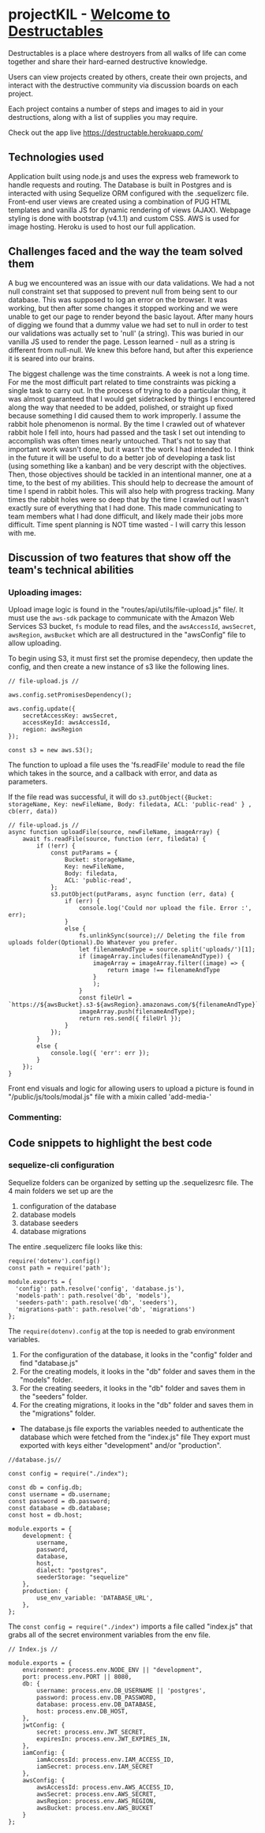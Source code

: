 # projectKIL - [Welcome to Destructables](https://destructable.herokuapp.com/)
Destructables is a place where destroyers from all walks of life can come together and share their hard-earned destructive knowledge.

Users can view projects created by others, create their own projects, and interact with the destructive community via discussion boards on each project. 

Each project contains a number of steps and images to aid in your destructions, along with a list of supplies you may require.


Check out the app live https://destructable.herokuapp.com/

## Technologies used

Application built using node.js and uses the express web framework to handle requests and routing. The Database is built in Postgres and is interacted with using Sequelize ORM configured with the .sequelizerc file. Front-end user views are created using a combination of PUG HTML templates and vanilla JS for dynamic rendering of views (AJAX). Webpage styling is done with bootstrap (v4.1.1) and custom CSS. AWS is used for image hosting. Heroku is used to host our full application. 

## Challenges faced and the way the team solved them

A bug we encountered was an issue with our data validations. We had a not null constraint set that supposed to prevent null from being sent to our database. This was supposed to log an error on the browser. It was working, but then after some changes it stopped working and we were unable to get our page to render beyond the basic layout. After many hours of digging we found that a dummy value we had set to null in order to test our validations was actually set to 'null' (a string). This was buried in our vanilla JS used to render the page. Lesson learned - null as a string is different from null-null. We knew this before hand, but after this experience it is seared into our brains.

The biggest challenge was the time constraints. A week is not a long time. For me the most difficult part related to time constraints was picking a single task to carry out. In the process of trying to do a particular thing, it was almost guaranteed that I would get sidetracked by things I encountered along the way that needed to be added, polished, or straight up fixed because something I did caused them to work improperly. I assume the rabbit hole phenomenon is normal. By the time I crawled out of whatever rabbit hole I fell into, hours had passed and the task I set out intending to accomplish was often times nearly untouched. That's not to say that important work wasn't done, but it wasn't the work I had intended to. I think in the future it will be useful to do a better job of developing a task list (using something like a kanban) and be very descript with the objectives. Then, those objectives should be tackled in an intentional manner, one at a time, to the best of my abilities. This should help to decrease the amount of time I spend in rabbit holes. This will also help with progress tracking. Many times the rabbit holes were so deep that by the time I crawled out I wasn't exactly sure of everything that I had done. This made communicating to team members what I had done difficult, and likely made their jobs more difficult. Time spent planning is NOT time wasted - I will carry this lesson with me.

## Discussion of two features that show off the team's technical abilities

### Uploading images:
Upload image logic is found in the "routes/api/utils/file-upload.js" file/. It must use the ```aws-sdk``` package to communicate with the Amazon Web Services S3 bucket,  ```fs``` module to read files, and the ```awsAccessId```, ```awsSecret```, ```awsRegion```, ```awsBucket``` which are all destructured in the "awsConfig" file to allow uploading.

To begin using S3, it must first set the promise dependecy, then update the config, and then create a new instance of s3 like the following lines.
```
// file-upload.js //

aws.config.setPromisesDependency();

aws.config.update({
    secretAccessKey: awsSecret,
    accessKeyId: awsAccessId,
    region: awsRegion
});

const s3 = new aws.S3();
```
The function to upload a file uses the 'fs.readFile' module to read the file which takes in the source, and a callback with error, and data as parameters.

If the file read was successful, it will do ```s3.putObject({Bucket: storageName, Key: newFileName, Body: filedata, ACL: 'public-read' } , cb(err, data))```
```
// file-upload.js //
async function uploadFile(source, newFileName, imageArray) {
    await fs.readFile(source, function (err, filedata) {
        if (!err) {
            const putParams = {
                Bucket: storageName,
                Key: newFileName,
                Body: filedata,
                ACL: 'public-read',
            };
            s3.putObject(putParams, async function (err, data) {
                if (err) {
                    console.log('Could nor upload the file. Error :', err);
                }
                else {
                    fs.unlinkSync(source);// Deleting the file from uploads folder(Optional).Do Whatever you prefer.
                    let filenameAndType = source.split('uploads/')[1];
                    if (imageArray.includes(filenameAndType)) {
                        imageArray = imageArray.filter((image) => {
                            return image !== filenameAndType
                        }
                        );
                    }
                    const fileUrl = `https://${awsBucket}.s3-${awsRegion}.amazonaws.com/${filenameAndType}`
                    imageArray.push(filenameAndType);
                    return res.send({ fileUrl });
                }
            });
        }
        else {
            console.log({ 'err': err });
        }
    });
}
```

Front end visuals and logic for allowing users to upload a picture is found in "/public/js/tools/modal.js" file with a mixin called 'add-media-'


### Commenting:

## Code snippets to highlight the best code

### sequelize-cli configuration
Sequelize folders can be organized by setting up the .sequelizesrc file. The 4 main folders we set up are the
1. configuration of the database
2. database models
3. database seeders
4. database migrations

The entire .sequelizerc file looks like this:
```
require('dotenv').config()
const path = require('path');

module.exports = {
  'config': path.resolve('config', 'database.js'),
  'models-path': path.resolve('db', 'models'),
  'seeders-path': path.resolve('db', 'seeders'),
  'migrations-path': path.resolve('db', 'migrations')
};

```

The ```require(dotenv).config``` at the top is needed to grab environment variables.

1. For the configuration of the database, it looks in the "config" folder and find "database.js"
2. For the creating models, it looks in the "db" folder and saves them in the "models" folder.
3. For the creating seeders, it looks in the "db" folder and saves them in the "seeders" folder.
4. For the creating migrations, it looks in the "db" folder and saves them in the "migrations" folder.

* The database.js file exports the variables needed to authenticate the database which were fetched from the "index.js" file They export must exported with keys either "development" and/or "production".
```
//database.js//

const config = require("./index");

const db = config.db;
const username = db.username;
const password = db.password;
const database = db.database;
const host = db.host;

module.exports = {
    development: {
        username,
        password,
        database,
        host,
        dialect: "postgres",
        seederStorage: "sequelize"
    },
    production: {
        use_env_variable: 'DATABASE_URL',
    },
};
```
The ```const config = require("./index")``` imports a file called "index.js" that grabs all of the secret environment variables from the env file.
```
// Index.js //

module.exports = {
    environment: process.env.NODE_ENV || "development",
    port: process.env.PORT || 8080,
    db: {
        username: process.env.DB_USERNAME || 'postgres',
        password: process.env.DB_PASSWORD,
        database: process.env.DB_DATABASE,
        host: process.env.DB_HOST,
    },
    jwtConfig: {
        secret: process.env.JWT_SECRET,
        expiresIn: process.env.JWT_EXPIRES_IN,
    },
    iamConfig: {
        iamAccessId: process.env.IAM_ACCESS_ID,
        iamSecret: process.env.IAM_SECRET
    },
    awsConfig: {
        awsAccessId: process.env.AWS_ACCESS_ID,
        awsSecret: process.env.AWS_SECRET,
        awsRegion: process.env.AWS_REGION,
        awsBucket: process.env.AWS_BUCKET
    }
};
